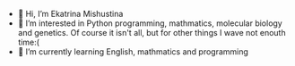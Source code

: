 - 👋 Hi, I’m Ekatrina Mishustina
- 👀 I’m interested in Python programming, mathmatics, molecular biology and genetics. Of course it isn't all, but for other things I wave not enouth time:(
- 🌱 I’m currently learning English, mathmatics and programming

<!---
katkamishustina/katkamishustina is a ✨ special ✨ repository because its `README.md` (this file) appears on your GitHub profile.
You can click the Preview link to take a look at your changes.
--->
